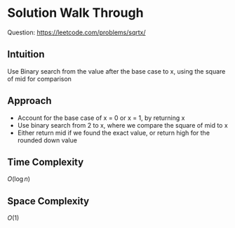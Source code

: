 # Solution Walk Through
Question: https://leetcode.com/problems/sqrtx/

## Intuition
Use Binary search from the value after the base case to x, using the square of mid for comparison

## Approach
- Account for the base case of x = 0 or x = 1, by returning x
- Use binary search from 2 to x, where we compare the square of mid to x
- Either return mid if we found the exact value, or return high for the rounded down value

## Time Complexity
$O(\log n)$

## Space Complexity
$O(1)$